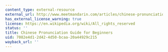 ```yaml
---
content_type: external-resource
external_url: http://www.meetmandarin.com/articles/chinese-pronunciation-guide.html
has_external_license_warning: true
license: https://en.wikipedia.org/wiki/All_rights_reserved
status: ''
title: Chinese Pronunciation Guide for Beginners
uid: 7082e4d1-2d42-4d50-bcaa-20a44929c215
wayback_url: ''
---
```

